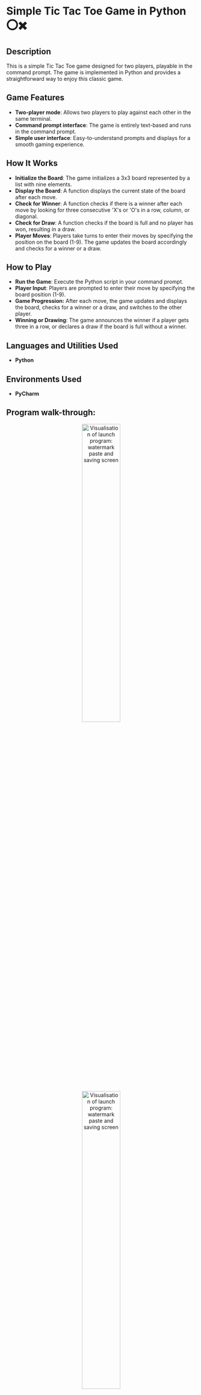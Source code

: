 <h1>Simple Tic Tac Toe Game in Python ⭕✖️</h1>

<h2>Description</h2>
This is a simple Tic Tac Toe game designed for two players, playable in the command prompt. The game is implemented in Python and provides a straightforward way to enjoy this classic game.
<br />

<h2>Game Features</h2>

 - <b>Two-player mode</b>: Allows two players to play against each other in the same terminal.
 - <b>Command prompt interface</b>: The game is entirely text-based and runs in the command prompt.
 - <b>Simple user interface</b>: Easy-to-understand prompts and displays for a smooth gaming experience.

<h2>How It Works</h2>

 - <b>Initialize the Board</b>: The game initializes a 3x3 board represented by a list with nine elements.
 - <b>Display the Board</b>: A function displays the current state of the board after each move.
 - <b>Check for Winner</b>: A function checks if there is a winner after each move by looking for three consecutive 'X's or 'O's in a row, column, or diagonal.
 - <b>Check for Draw</b>: A function checks if the board is full and no player has won, resulting in a draw.
 - <b>Player Moves</b>: Players take turns to enter their moves by specifying the position on the board (1-9). The game updates the board accordingly and checks for a winner or a draw.

<h2>How to Play</h2>

 - <b>Run the Game</b>: Execute the Python script in your command prompt.
 - <b>Player Input</b>: Players are prompted to enter their move by specifying the board position (1-9).
 - <b>Game Progression:</b> After each move, the game updates and displays the board, checks for a winner or a draw, and switches to the other player.
 - <b>Winning or Drawing</b>: The game announces the winner if a player gets three in a row, or declares a draw if the board is full without a winner.

<h2>Languages and Utilities Used</h2>

- <b>Python</b>


<h2>Environments Used </h2>

- <b>PyCharm</b>

<h2>Program walk-through:</h2>

<p align="center">
<img src="https://i.imgur.com/MjrBbAW.png" height="45%" width="45%" alt="Visualisation of launch program: watermark paste and saving screen"/>
<br />

<p align="center">
<img src="https://i.imgur.com/yL1JSfU.png" height="45%" width="45%" alt="Visualisation of launch program: watermark paste and saving screen"/>
<br />
